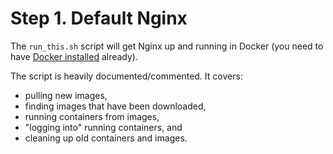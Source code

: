 # Step 1. Default Nginx

The `run_this.sh` script will get Nginx up and running in Docker (you need to have [Docker installed](https://docs.docker.com/desktop/) already).

The script is heavily documented/commented. It covers:
 - pulling new images, 
 - finding images that have been downloaded,
 - running containers from images,
 - "logging into" running containers, and
 - cleaning up old containers and images.
